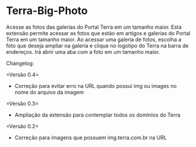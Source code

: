 Terra-Big-Photo
===============

Acesse as fotos das galerias do Portal Terra em um tamanho maior.
Esta extensão permite acessar as fotos que estão em artigos e galerias do Portal Terra em um tamanho maior.
Ao acessar uma galeria de fotos, escolha a foto que deseja ampliar na galeria e clique no logotipo do Terra na barra de endereços.
Irá abrir uma aba com a foto em um tamanho maior.

Changelog:

=Versão 0.4=
- Correção para evitar erro na URL quando possui img ou images no nome do arquivo da imagem

=Versão 0.3=
- Ampliação da extensão para contemplar todos os domínios do Terra

=Versão 0.2=
- Correção para imagens que possuem img.terra.com.br na URL
